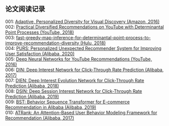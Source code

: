 ## 论文阅读记录

001: [Adaptive, Personalized Diversity for Visual Discovery (Amazon, 2016)](https://arxiv.org/abs/1810.01477) <br />
002: [Practical Diversified Recommendations on YouTube with Determinantal Point Processes (YouTube, 2018)](https://dl.acm.org/doi/pdf/10.1145/3269206.3272018) <br />
003: [fast-greedy-map-inference-for-determinantal-point-process-to-improve-recommendation-diversity (Hulu, 2018)](https://arxiv.org/abs/1709.05135) <br />
004: [PURS: Personalized Unexpected Recommender System for Improving User Satisfaction (Alibaba, 2020)](https://lpworld.github.io/files/recsys20.pdf) <br />
005: [Deep Neural Networks for YouTube Recommendations (YouTube, 2016)](https://static.googleusercontent.com/media/research.google.com/en//pubs/archive/45530.pdf) <br />
006: [DIN: Deep Interest Network for Click-Through Rate Prediction (Alibaba, 2017)](https://arxiv.org/abs/1706.06978) <br />
007: [DIEN: Deep Interest Evolution Network for Click-Through Rate Prediction (Alibaba, 2018)](https://arxiv.org/abs/1809.03672) <br />
008: [DSIN: Deep Session Interest Network for Click-Through Rate Prediction (Alibaba, 2019)](https://arxiv.org/abs/1905.06482) <br />
009: [BST: Behavior Sequence Transformer for E-commerce Recommendation in Alibaba (Alibaba, 2019)](https://arxiv.org/abs/1905.06874) <br />
010: [ATRank: An Attention-Based User Behavior Modeling Framework for Recommendation (Alibaba, 2017)](https://arxiv.org/abs/1711.06632) <br />

